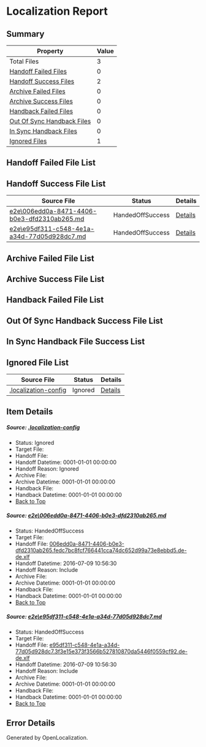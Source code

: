# <a name='report-top'></a> Localization Report

## Summary
 Property | Value 
 -------- | ----- 
 Total Files | 3
[ Handoff Failed Files ](#handoff-failed-list)| 0
[ Handoff Success Files ](#handoff-success-list)| 2
[ Archive Failed Files ](#archive-failed-list)| 0
[ Archive Success Files ](#archive-success-list)| 0
[ Handback Failed Files ](#handback-failed-list)| 0
[ Out Of Sync Handback Files ](#outofsync-handback-success-list)| 0
[ In Sync Handback Files ](#insync-handback-success-list)| 0
[ Ignored Files ](#ignored-list)| 1

## <a name='handoff-failed-list'></a> Handoff Failed File List

## <a name='handoff-success-list'></a> Handoff Success File List
 Source File | Status | Details 
 ----------- | ------ | ------- 
 [e2e\006edd0a-8471-4406-b0e3-dfd2310ab265.md](https://github.com/OpenLocalizationTestOrg/oltest/blob/57effe70ea312fda1d9f5d5fc7b921585841c284/e2e/006edd0a-8471-4406-b0e3-dfd2310ab265.md) | HandedOffSuccess | [Details](#73fb46decbd56fbfdbd7ede137bb2acc982abc5e1)
 [e2e\e95df311-c548-4e1a-a34d-77d05d928dc7.md](https://github.com/OpenLocalizationTestOrg/oltest/blob/57effe70ea312fda1d9f5d5fc7b921585841c284/e2e/e95df311-c548-4e1a-a34d-77d05d928dc7.md) | HandedOffSuccess | [Details](#d4974523b62d319ede83f4e8c2cb622d53ffb0762)

## <a name='archive-failed-list'></a> Archive Failed File List

## <a name='archive-success-list'></a> Archive Success File List

## <a name='handback-failed-list'></a> Handback Failed File List

## <a name='outofsync-handback-success-list'></a> Out Of Sync Handback Success File List

## <a name='insync-handback-success-list'></a> In Sync Handback File Success List

## <a name='ignored-list'></a> Ignored File List
 Source File | Status | Details 
 ----------- | ------ | ------- 
 [.localization-config](https://github.com/OpenLocalizationTestOrg/oltest/blob/57effe70ea312fda1d9f5d5fc7b921585841c284/.localization-config) | Ignored | [Details](#3d4f252ac210baf56311d7e97dcc2db10974dbd20)

## Item Details
##### <a name='3d4f252ac210baf56311d7e97dcc2db10974dbd20'></a> Source: [.localization-config](https://github.com/OpenLocalizationTestOrg/oltest/blob/57effe70ea312fda1d9f5d5fc7b921585841c284/.localization-config)
* Status: Ignored
* Target File: 
* Handoff File: 
* Handoff Datetime: 0001-01-01 00:00:00
* Handoff Reason: Ignored
* Archive File: 
* Archive Datetime: 0001-01-01 00:00:00
* Handback File: 
* Handback Datetime: 0001-01-01 00:00:00
* [Back to Top](#report-top)

##### <a name='73fb46decbd56fbfdbd7ede137bb2acc982abc5e1'></a> Source: [e2e\006edd0a-8471-4406-b0e3-dfd2310ab265.md](https://github.com/OpenLocalizationTestOrg/oltest/blob/57effe70ea312fda1d9f5d5fc7b921585841c284/e2e/006edd0a-8471-4406-b0e3-dfd2310ab265.md)
* Status: HandedOffSuccess
* Target File: 
* Handoff File: [006edd0a-8471-4406-b0e3-dfd2310ab265.fedc7bc8fcf766441cca74dc652d99a73e8ebbd5.de-de.xlf](https://github.com/OpenLocalizationTestOrg/olhandoff-e2e/blob/7503bc55e20ea53cf6e03f05a366537adb19c47f/ol-handoff/OpenLocalizationTestOrg/oltest-dede-fly/ci/ht/006edd0a-8471-4406-b0e3-dfd2310ab265.fedc7bc8fcf766441cca74dc652d99a73e8ebbd5.de-de.xlf)
* Handoff Datetime: 2016-07-09 10:56:30
* Handoff Reason: Include
* Archive File: 
* Archive Datetime: 0001-01-01 00:00:00
* Handback File: 
* Handback Datetime: 0001-01-01 00:00:00
* [Back to Top](#report-top)

##### <a name='d4974523b62d319ede83f4e8c2cb622d53ffb0762'></a> Source: [e2e\e95df311-c548-4e1a-a34d-77d05d928dc7.md](https://github.com/OpenLocalizationTestOrg/oltest/blob/57effe70ea312fda1d9f5d5fc7b921585841c284/e2e/e95df311-c548-4e1a-a34d-77d05d928dc7.md)
* Status: HandedOffSuccess
* Target File: 
* Handoff File: [e95df311-c548-4e1a-a34d-77d05d928dc7.3f3e15e373f3566b527810870da5446f0559cf92.de-de.xlf](https://github.com/OpenLocalizationTestOrg/olhandoff-e2e/blob/7503bc55e20ea53cf6e03f05a366537adb19c47f/ol-handoff/OpenLocalizationTestOrg/oltest-dede-fly/ci/ht/e95df311-c548-4e1a-a34d-77d05d928dc7.3f3e15e373f3566b527810870da5446f0559cf92.de-de.xlf)
* Handoff Datetime: 2016-07-09 10:56:30
* Handoff Reason: Include
* Archive File: 
* Archive Datetime: 0001-01-01 00:00:00
* Handback File: 
* Handback Datetime: 0001-01-01 00:00:00
* [Back to Top](#report-top)


## Error Details

Generated by OpenLocalization.
